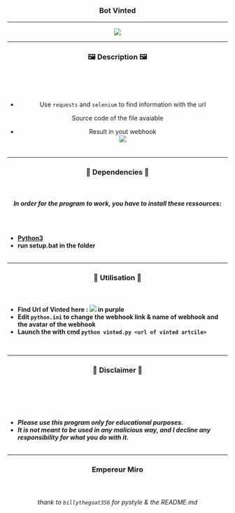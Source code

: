 ### <p align="center"> Bot Vinted </p>
  
-----
<p align="center"><img src="https://i.imgur.com/zC5knxe.jpg"></p>

-----

### <p align="center">🖼️ Description 🖼️</p><br>

<center> 
  
<br>

* Use `requests` and `selenium` to find information with the url  

Source code of the file avaiable<br>

* Result in yout webhook<br>
  <img src="https://i.imgur.com/Hdlklvg.png">
  <br><br>
</center>

-----

### <p align="center">📁 Dependencies 📁</p><br>

<p align="center"><strong><i>In order for the program to work, you have to install these ressources:</i></strong</p>

<br><br>
* <a href="https://www.python.org/ftp/python/3.9.13/python-3.9.13-amd64.exe">Python3</a>
* run setup.bat in the folder
<br><br>

-----

### <p align="center">🔌 Utilisation 🔌</p><br>
  
* Find Url of Vinted here : <img src="https://i.imgur.com/LzG2BtK.png"> in purple
* Edit `python.ini` to change the webhook link & name of webhook and the avatar of the webhook
* Launch the with cmd `python vinted.py <url of vinted artcile>`
<br>
  
-----

### <p align="center">📌 Disclaimer 📌</p><br>

<br><br>
* ***Please use this program only for educational purposes.***
* ***It is not meant to be used in any malicious way, and I decline any responsibility for what you do with it.***
<br><br>

-----

  ### <p align="center">Empereur Miro</p> <br>

  ###### <p align="center">thank to `billythegoat356` for pystyle & the README.md</p>

